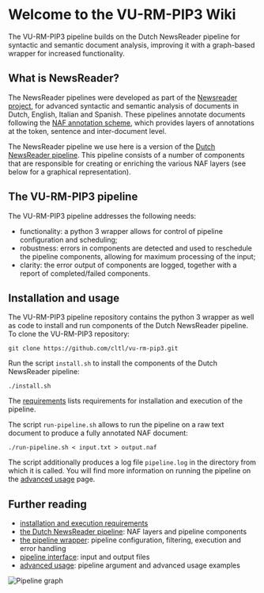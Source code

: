 # Welcome to the VU-RM-PIP3 Wiki

The VU-RM-PIP3 pipeline builds on the Dutch NewsReader pipeline for syntactic and semantic document analysis, improving it with a graph-based wrapper for increased functionality.   

## What is NewsReader?
The NewsReader pipelines were developed as part of the [Newsreader project](http://www.newsreader-project.eu/), for advanced syntactic and semantic analysis of documents in Dutch, English, Italian and Spanish. These pipelines annotate documents following the [NAF annotation scheme](https://github.com/newsreader/NAF), which provides layers of annotations at the token, sentence and inter-document level.  

The NewsReader pipeline we use here is a version of the [Dutch NewsReader pipeline](https://github.com/cltl/vu-rm-pip3/blob/master/docs/newsreader.md). This pipeline consists of a number of components that are responsible for creating or enriching the various NAF layers (see below for a graphical representation). 

## The VU-RM-PIP3 pipeline
The VU-RM-PIP3 pipeline addresses the following needs:

- functionality: a python 3 wrapper allows for control of pipeline configuration and scheduling;
- robustness: errors in components are detected and used to reschedule the pipeline components, allowing for maximum processing of the input;
- clarity: the error output of components are logged, together with a report of completed/failed components.


## Installation and usage
The VU-RM-PIP3 pipeline repository contains the python 3 wrapper as well as code to install and run components of the Dutch NewsReader pipeline. To clone the VU-RM-PIP3 repository:
   
    git clone https://github.com/cltl/vu-rm-pip3.git

Run the script `install.sh` to install the components of the Dutch NewsReader pipeline: 

    ./install.sh

The [requirements](https://github.com/cltl/vu-rm-pip3/blob/master/docs/requirements.md) lists requirements for installation and execution of the pipeline.

The script `run-pipeline.sh` allows to run the pipeline on a raw text document to produce a fully annotated NAF document:
    
    ./run-pipeline.sh < input.txt > output.naf

The script additionally produces a log file `pipeline.log` in the directory from which it is called. 
You will find more information on running the pipeline on the [advanced usage](https://github.com/cltl/vu-rm-pip3/blob/master/docs/usage.md) page.

## Further reading
- [installation and execution requirements](https://github.com/cltl/vu-rm-pip3/blob/master/docs/requirements.md)
- [the Dutch NewsReader pipeline](https://github.com/cltl/vu-rm-pip3/blob/master/docs/newsreader.md): NAF layers and pipeline components
- [the pipeline wrapper](https://github.com/cltl/vu-rm-pip3/blob/master/docs/operation.md): pipeline configuration, filtering, execution and error handling 
- [pipeline interface](https://github.com/cltl/vu-rm-pip3/blob/master/docs/interface.md): input and output files
- [advanced usage](https://github.com/cltl/vu-rm-pip3/blob/master/docs/usage.md): pipeline argument and advanced usage examples

![Pipeline graph](https://github.com/cltl/vu-rm-pip3/blob/master/docs/pipe-graph.png)

